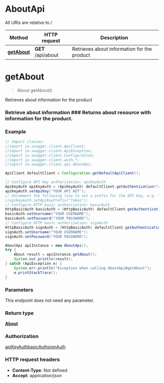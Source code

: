 # AboutApi

All URIs are relative to */*

Method | HTTP request | Description
------------- | ------------- | -------------
[**getAbout**](AboutApi.md#getAbout) | **GET** /api/about | Retrieves about information for the product

<a name="getAbout"></a>
# **getAbout**
> About getAbout()

Retrieves about information for the product

### Retrieve about information  ### Returns  **about** resource with information for the product.

### Example
```java
// Import classes:
//import io.swagger.client.ApiClient;
//import io.swagger.client.ApiException;
//import io.swagger.client.Configuration;
//import io.swagger.client.auth.*;
//import io.swagger.client.api.AboutApi;

ApiClient defaultClient = Configuration.getDefaultApiClient();

// Configure API key authorization: apiKeyAuth
ApiKeyAuth apiKeyAuth = (ApiKeyAuth) defaultClient.getAuthentication("apiKeyAuth");
apiKeyAuth.setApiKey("YOUR API KEY");
// Uncomment the following line to set a prefix for the API key, e.g. "Token" (defaults to null)
//apiKeyAuth.setApiKeyPrefix("Token");
// Configure HTTP basic authorization: basicAuth
HttpBasicAuth basicAuth = (HttpBasicAuth) defaultClient.getAuthentication("basicAuth");
basicAuth.setUsername("YOUR USERNAME");
basicAuth.setPassword("YOUR PASSWORD");
// Configure HTTP basic authorization: signAuth
HttpBasicAuth signAuth = (HttpBasicAuth) defaultClient.getAuthentication("signAuth");
signAuth.setUsername("YOUR USERNAME");
signAuth.setPassword("YOUR PASSWORD");

AboutApi apiInstance = new AboutApi();
try {
    About result = apiInstance.getAbout();
    System.out.println(result);
} catch (ApiException e) {
    System.err.println("Exception when calling AboutApi#getAbout");
    e.printStackTrace();
}
```

### Parameters
This endpoint does not need any parameter.

### Return type

[**About**](About.md)

### Authorization

[apiKeyAuth](../README.md#apiKeyAuth)[basicAuth](../README.md#basicAuth)[signAuth](../README.md#signAuth)

### HTTP request headers

 - **Content-Type**: Not defined
 - **Accept**: application/json


